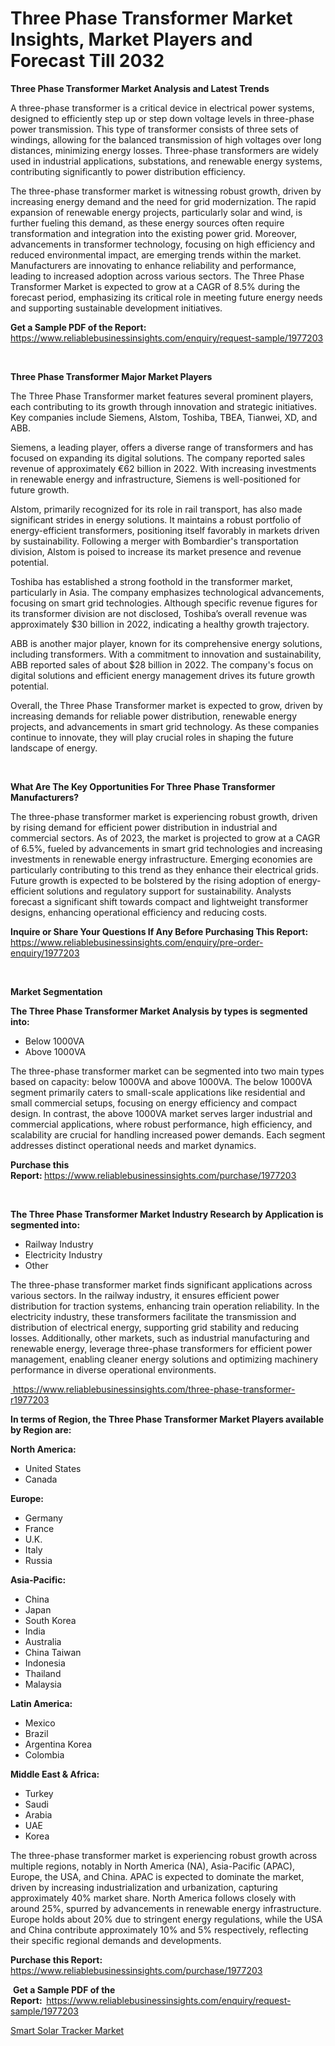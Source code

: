 <p><h1>Three Phase Transformer Market Insights, Market Players and Forecast Till 2032</h1></p><p><strong>Three Phase Transformer Market Analysis and Latest Trends</strong></p>
<p><p>A three-phase transformer is a critical device in electrical power systems, designed to efficiently step up or step down voltage levels in three-phase power transmission. This type of transformer consists of three sets of windings, allowing for the balanced transmission of high voltages over long distances, minimizing energy losses. Three-phase transformers are widely used in industrial applications, substations, and renewable energy systems, contributing significantly to power distribution efficiency.</p><p>The three-phase transformer market is witnessing robust growth, driven by increasing energy demand and the need for grid modernization. The rapid expansion of renewable energy projects, particularly solar and wind, is further fueling this demand, as these energy sources often require transformation and integration into the existing power grid. Moreover, advancements in transformer technology, focusing on high efficiency and reduced environmental impact, are emerging trends within the market. Manufacturers are innovating to enhance reliability and performance, leading to increased adoption across various sectors. The Three Phase Transformer Market is expected to grow at a CAGR of 8.5% during the forecast period, emphasizing its critical role in meeting future energy needs and supporting sustainable development initiatives.</p></p>
<p><strong>Get a Sample PDF of the Report:&nbsp;</strong> <a href="https://www.reliablebusinessinsights.com/enquiry/request-sample/1977203?utm_campaign=2099&utm_medium=2&utm_source=Github&utm_content=ia&utm_term=07042025&utm_id=three-phase-transformer">https://www.reliablebusinessinsights.com/enquiry/request-sample/1977203</a></p>
<p>&nbsp;</p>
<p><strong>Three Phase Transformer Major Market Players</strong></p>
<p><p>The Three Phase Transformer market features several prominent players, each contributing to its growth through innovation and strategic initiatives. Key companies include Siemens, Alstom, Toshiba, TBEA, Tianwei, XD, and ABB.</p><p>Siemens, a leading player, offers a diverse range of transformers and has focused on expanding its digital solutions. The company reported sales revenue of approximately €62 billion in 2022. With increasing investments in renewable energy and infrastructure, Siemens is well-positioned for future growth.</p><p>Alstom, primarily recognized for its role in rail transport, has also made significant strides in energy solutions. It maintains a robust portfolio of energy-efficient transformers, positioning itself favorably in markets driven by sustainability. Following a merger with Bombardier's transportation division, Alstom is poised to increase its market presence and revenue potential.</p><p>Toshiba has established a strong foothold in the transformer market, particularly in Asia. The company emphasizes technological advancements, focusing on smart grid technologies. Although specific revenue figures for its transformer division are not disclosed, Toshiba’s overall revenue was approximately $30 billion in 2022, indicating a healthy growth trajectory.</p><p>ABB is another major player, known for its comprehensive energy solutions, including transformers. With a commitment to innovation and sustainability, ABB reported sales of about $28 billion in 2022. The company's focus on digital solutions and efficient energy management drives its future growth potential.</p><p>Overall, the Three Phase Transformer market is expected to grow, driven by increasing demands for reliable power distribution, renewable energy projects, and advancements in smart grid technology. As these companies continue to innovate, they will play crucial roles in shaping the future landscape of energy.</p></p>
<p>&nbsp;</p>
<p><strong>What Are The Key Opportunities For Three Phase Transformer Manufacturers?</strong></p>
<p><p>The three-phase transformer market is experiencing robust growth, driven by rising demand for efficient power distribution in industrial and commercial sectors. As of 2023, the market is projected to grow at a CAGR of 6.5%, fueled by advancements in smart grid technologies and increasing investments in renewable energy infrastructure. Emerging economies are particularly contributing to this trend as they enhance their electrical grids. Future growth is expected to be bolstered by the rising adoption of energy-efficient solutions and regulatory support for sustainability. Analysts forecast a significant shift towards compact and lightweight transformer designs, enhancing operational efficiency and reducing costs.</p></p>
<p><strong>Inquire or Share Your Questions If Any Before Purchasing This Report:</strong> <a href="https://www.reliablebusinessinsights.com/enquiry/pre-order-enquiry/1977203?utm_campaign=2099&utm_medium=2&utm_source=Github&utm_content=ia&utm_term=07042025&utm_id=three-phase-transformer">https://www.reliablebusinessinsights.com/enquiry/pre-order-enquiry/1977203</a></p>
<p>&nbsp;</p>
<p><strong>Market Segmentation</strong></p>
<p><strong>The Three Phase Transformer Market Analysis by types is segmented into:</strong></p>
<p><ul><li>Below 1000VA</li><li>Above 1000VA</li></ul></p>
<p><p>The three-phase transformer market can be segmented into two main types based on capacity: below 1000VA and above 1000VA. The below 1000VA segment primarily caters to small-scale applications like residential and small commercial setups, focusing on energy efficiency and compact design. In contrast, the above 1000VA market serves larger industrial and commercial applications, where robust performance, high efficiency, and scalability are crucial for handling increased power demands. Each segment addresses distinct operational needs and market dynamics.</p></p>
<p><strong>Purchase this Report:&nbsp;</strong><a href="https://www.reliablebusinessinsights.com/purchase/1977203?utm_campaign=2099&utm_medium=2&utm_source=Github&utm_content=ia&utm_term=07042025&utm_id=three-phase-transformer">https://www.reliablebusinessinsights.com/purchase/1977203</a></p>
<p>&nbsp;</p>
<p><strong>The Three Phase Transformer Market Industry Research by Application is segmented into:</strong></p>
<p><ul><li>Railway Industry</li><li>Electricity Industry</li><li>Other</li></ul></p>
<p><p>The three-phase transformer market finds significant applications across various sectors. In the railway industry, it ensures efficient power distribution for traction systems, enhancing train operation reliability. In the electricity industry, these transformers facilitate the transmission and distribution of electrical energy, supporting grid stability and reducing losses. Additionally, other markets, such as industrial manufacturing and renewable energy, leverage three-phase transformers for efficient power management, enabling cleaner energy solutions and optimizing machinery performance in diverse operational environments.</p></p>
<p><a href="https://www.reliablebusinessinsights.com/three-phase-transformer-r1977203?utm_campaign=2099&utm_medium=2&utm_source=Github&utm_content=ia&utm_term=07042025&utm_id=three-phase-transformer">&nbsp;https://www.reliablebusinessinsights.com/three-phase-transformer-r1977203</a></p>
<p><strong>In terms of Region, the Three Phase Transformer Market Players available by Region are:</strong></p>
<p>
    <p> <strong> North America: </strong>
        <ul>
            <li>United States</li>
            <li>Canada</li>
        </ul>
        </p> 
    <p> <strong> Europe: </strong>
        <ul>
            <li>Germany</li>
            <li>France</li>
            <li>U.K.</li>
            <li>Italy</li>
            <li>Russia</li>
        </ul>
        </p> 
    <p> <strong> Asia-Pacific: </strong>
        <ul>
            <li>China</li>
            <li>Japan</li>
            <li>South Korea</li>
            <li>India</li>
            <li>Australia</li>
            <li>China Taiwan</li>
            <li>Indonesia</li>
            <li>Thailand</li>
            <li>Malaysia</li>
        </ul>
        </p> 
    <p> <strong> Latin America: </strong>
        <ul>
            <li>Mexico</li>
            <li>Brazil</li>
            <li>Argentina Korea</li>
            <li>Colombia</li>
        </ul>
        </p> 
    <p> <strong> Middle East & Africa: </strong>
        <ul>
            <li>Turkey</li>
            <li>Saudi</li>
            <li>Arabia</li>
            <li>UAE</li>
            <li>Korea</li>
        </ul>
    </p>
    </p>
<p><p>The three-phase transformer market is experiencing robust growth across multiple regions, notably in North America (NA), Asia-Pacific (APAC), Europe, the USA, and China. APAC is expected to dominate the market, driven by increasing industrialization and urbanization, capturing approximately 40% market share. North America follows closely with around 25%, spurred by advancements in renewable energy infrastructure. Europe holds about 20% due to stringent energy regulations, while the USA and China contribute approximately 10% and 5% respectively, reflecting their specific regional demands and developments.</p></p>
<p><strong>Purchase this Report: </strong><a href="https://www.reliablebusinessinsights.com/purchase/1977203?utm_campaign=2099&utm_medium=2&utm_source=Github&utm_content=ia&utm_term=07042025&utm_id=three-phase-transformer">https://www.reliablebusinessinsights.com/purchase/1977203</a></p>
<p>&nbsp;<strong>Get a Sample PDF of the Report:&nbsp;&nbsp;</strong><a href="https://www.reliablebusinessinsights.com/enquiry/request-sample/1977203?utm_campaign=2099&utm_medium=2&utm_source=Github&utm_content=ia&utm_term=07042025&utm_id=three-phase-transformer">https://www.reliablebusinessinsights.com/enquiry/request-sample/1977203</a></p>
<p><strong></strong></p>
<p><p><a href="https://github.com/NargisHussain432/Market-Research-Report-List-2/blob/main/smart-solar-tracker-market.md?utm_campaign=2099&utm_medium=2&utm_source=Github&utm_content=ia&utm_term=07042025&utm_id=three-phase-transformer">Smart Solar Tracker Market</a></p></p>